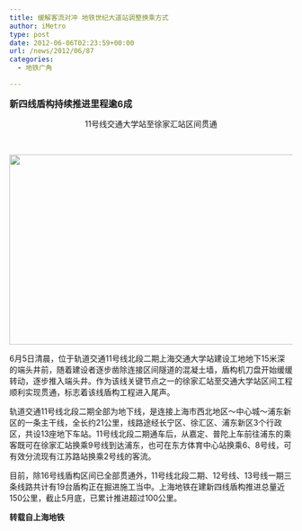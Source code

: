 ```yaml
---
title: 缓解客流对冲 地铁世纪大道站调整换乘方式
author: iMetro
type: post
date: 2012-06-06T02:23:59+00:00
url: /news/2012/06/87
categories:
  - 地铁广角

---
```

<span style="font-size: medium;"><strong>新四线盾构持续推进里程逾6成</strong></span>

<div align="center">
  11号线交通大学站至徐家汇站区间贯通
</div>

&nbsp;

<div align="center">
  <img id="aimg_vZ6NO" src="http://www.shmetro.com/node49/201206/images/img111805_0.jpg" alt="" width="600" height="338" border="0" />
</div>

6月5日清晨，位于轨道交通11号线北段二期上海交通大学站建设工地地下15米深的端头井前，随着建设者逐步凿除连接区间隧道的混凝土墙，盾构机刀盘开始缓缓转动，逐步推入端头井。作为该线关键节点之一的徐家汇站至交通大学站区间工程顺利实现贯通，标志着该线盾构工程进入尾声。

轨道交通11号线北段二期全部为地下线，是连接上海市西北地区～中心城～浦东新区的一条主干线，全长约21公里，线路途经长宁区、徐汇区、浦东新区3个行政区，共设13座地下车站。11号线北段二期通车后，从嘉定、普陀上车前往浦东的乘客既可在徐家汇站换乘9号线到达浦东，也可在东方体育中心站换乘6、8号线，可有效分流现有江苏路站换乘2号线的客流。

目前，除16号线盾构区间已全部贯通外，11号线北段二期、12号线、13号线一期三条线路共计有19台盾构正在掘进施工当中。上海地铁在建新四线盾构推进总量近150公里，截止5月底，已累计推进超过100公里。

**转载自上海地铁**